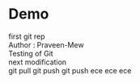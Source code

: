 # Demo
first git rep
<br>
Author : Praveen-Mew
<br>
Testing of Git
<br>
next modification
<br>
git pull
git push
git push
ece
ece
ece
